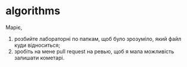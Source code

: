 # algorithms

Маріє, 
1) розбийте лабораторні по папкам, щоб було зрозуміло, який файл куди відноситься;
2) зробіть на мене pull request на ревью, щоб я мала можливість залишати кометарі.

